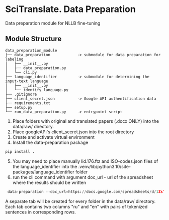 SciTranslate. Data Preparation
==============================

Data preparation module for NLLB fine-tuning

## Module Structure
```
data_preparation_module
├── data_preparation            -> submodule for data preparation for labeling
│   ├── __init__.py
│   ├── data_preparation.py     
│   └── cli.py                  
├── language_identifier         -> submodule for determining the input-text language
│   ├── __init__.py
│   └── identify_language.py
├── .gitignore
├── client_secret.json          -> Google API authentification data
├── requirements.txt
├── setup.py
└── run_data_preparation.py     -> entrypoint script
```

1) Place folders with original and translated papers (.docx ONLY) into the data/raw/ directory. 
2) Place googleAPI's client_secret.json into the root directory
3) Create and activate virtual environment
4) Install the data-preparation package
```python
pip install .
```
5) You may need to place manually lid.176.ftz and ISO-codes.json files of the language_identifier into the .venv/lib/python3.10/site-packages/language_identifier folder
6) run the cli command with argument doc_url - url of the spreadsheet where the results should be written
```python
 data-preparation --doc_url=https://docs.google.com/spreadsheets/d/1ZsTxRosThq-1vGT8tRaLm0m-E826f_7BlQJ08QaK9kI
```
A separate tab will be created for every folder in the data/raw/ directory. Each tab contains two columns "ru" and "en" with pairs of tokenized sentences in corresponding rows.


